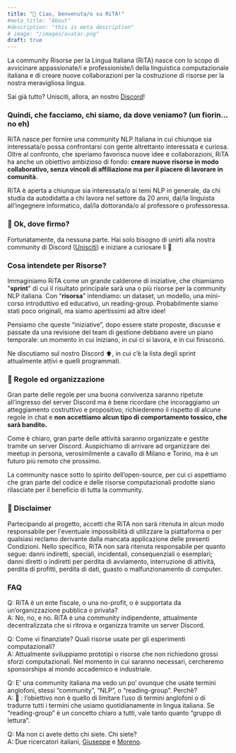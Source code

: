 ```yaml
---
title: "👋 Ciao, benvenuta/o su RiTA!"
#meta_title: "About"
#description: "this is meta description"
# image: "/images/avatar.png"
draft: true
---
```



La community Risorse per la Lingua Italiana (RiTA) nasce con lo scopo di avvicinare appassionate/i e professioniste/i della linguistica computazionale italiana e di creare nuove collaborazioni per la costruzione di risorse per la nostra meravigliosa lingua. 

Sai già tutto? Unisciti, allora, an nostro [Discord](https://discord.gg/NHRCVqjaDM)! 

### Quindi, che facciamo, chi siamo, da dove veniamo? (un fiorin… no eh)

RiTA nasce per fornire una community NLP Italiana in cui chiunque sia interessata/o possa confrontarsi con gente altrettanto interessata e curiosa.
Oltre al confronto, che speriamo favorisca nuove idee e collaborazioni, RiTA ha anche un obiettivo ambizioso di fondo: **creare nuove risorse in modo collaborativo, senza vincoli di affiliazione ma per il piacere di lavorare in comunità.**

RiTA è aperta a chiunque sia interessata/o ai temi NLP in generale, da chi studia da autodidatta a chi lavora nel settore da 20 anni, dal/la linguista all’ingegnere informatico, dal/la dottoranda/o al professore o professoressa.

### 🎯 Ok, dove firmo?

Fortunatamente, da nessuna parte. Hai solo bisogno di unirti alla nostra community di Discord ([Unisciti](https://discord.gg/NHRCVqjaDM)) e iniziare a curiosare lì 🙂

### Cosa intendete per Risorse?

Immaginiamo RiTA come un grande calderone di iniziative, che chiamiamo "**sprint**" di cui il risultato principale sarà una o più risorse per la community NLP italiana. 
Con “**risorsa**” intendiamo: un dataset, un modello, una mini-corso introduttivo ed educativo, un reading-group. Probabilmente siamo stati poco originali, ma siamo apertissimi ad altre idee!

Pensiamo che queste “iniziative”, dopo essere state proposte, discusse e passate da una revisione del team di gestione debbano avere un piano temporale: un momento in cui iniziano, in cui ci si lavora, e in cui finiscono.

Ne discutiamo sul nostro Discord ⬆️, in cui c’è la lista degli sprint attualmente attivi e quelli programmati.

### 📄 Regole ed organizzazione

Gran parte delle regole per una buona convivenza saranno ripetute all’ingresso del server Discord ma è bene ricordare che incoraggiamo un atteggiamento costruttivo e propositivo, richiederemo il rispetto di alcune regole in chat e **non accettiamo alcun tipo di comportamento tossico, che sarà bandito.**

Come è chiaro, gran parte delle attività saranno organizzate e gestite tramite un server Discord. Auspichiamo di arrivare ad organizzare dei meetup in persona, verosimilmente a cavallo di Milano e Torino, ma è un futuro più remoto che prossimo.

La community nasce sotto lo spirito dell’open-source, per cui ci aspettiamo che gran parte del codice e delle risorse computazionali prodotte siano rilasciate per il beneficio di tutta la community.

### 🚨 Disclaimer

Partecipando al progetto, accetti che RiTA non sarà ritenuta in alcun modo responsabile per l'eventuale impossibilità di utilizzare la piattaforma o per qualsiasi reclamo derivante dalla mancata applicazione delle presenti Condizioni. Nello specifico, RiTA non sarà ritenuta responsabile per quanto segue: danni indiretti, speciali, incidentali, consequenziali o esemplari; danni diretti o indiretti per perdita di avviamento, interruzione di attività, perdita di profitti, perdita di dati, guasto o malfunzionamento di computer.

### FAQ

Q: RiTA è un ente fiscale, o una no-profit, o è supportata da un’organizzazione pubblica o privata? \
A: No, no, e no. RiTA è una community indipendente, attualmente decentralizzata che si ritrova e organizza tramite un server Discord.

Q: Come vi finanziate? Quali risorse usate per gli esperimenti computazionali? \
A: Attualmente sviluppiamo prototipi o risorse che non richiedono grossi sforzi computazionali. Nel momento in cui saranno necessari, cercheremo sponsorships al mondo accademico e industriale.

Q: E’ una community italiana ma vedo un po’ ovunque che usate termini anglofoni, stessi “community”, “NLP”, o “reading-group”. Perchè? \
A: 🤷 : l’obiettivo non è quello di limitare l’uso di termini anglofoni o di tradurre tutti i termini che usiamo quotidianamente in lingua italiana. Se “reading-group” è un concetto chiaro a tutti, vale tanto quanto “gruppo di lettura”.

Q: Ma non ci avete detto chi siete. Chi siete? \
A: Due ricercatori italiani, [Giuseppe](https://gattanasio.cc/) e [Moreno](https://www.mlaquatra.me/).